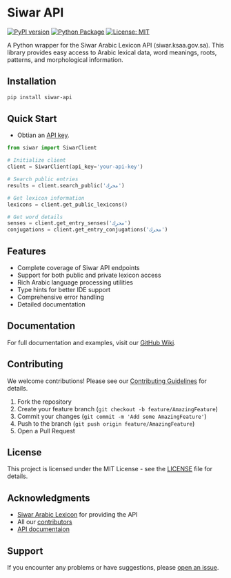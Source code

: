 # Siwar API

[![PyPI version](https://badge.fury.io/py/siwar-api.svg)](https://badge.fury.io/py/siwar-api)
[![Python Package](https://github.com/osama-ata/siwar-api/actions/workflows/python-package.yml/badge.svg)](https://github.com/osama-ata/siwar-api/actions/workflows/python-package.yml)
[![License: MIT](https://img.shields.io/badge/License-MIT-yellow.svg)](https://opensource.org/licenses/MIT)

A Python wrapper for the Siwar Arabic Lexicon API (siwar.ksaa.gov.sa). This library provides easy access to Arabic lexical data, word meanings, roots, patterns, and morphological information.


## Installation

```bash
pip install siwar-api
```

## Quick Start

- Obtian an [API key](https://siwar.ksaa.gov.sa/developers).

```python
from siwar import SiwarClient

# Initialize client
client = SiwarClient(api_key='your-api-key')

# Search public entries
results = client.search_public('محرك')

# Get lexicon information
lexicons = client.get_public_lexicons()

# Get word details
senses = client.get_entry_senses('محرك')
conjugations = client.get_entry_conjugations('محرك')
```

## Features

- Complete coverage of Siwar API endpoints
- Support for both public and private lexicon access
- Rich Arabic language processing utilities
- Type hints for better IDE support
- Comprehensive error handling
- Detailed documentation

## Documentation

For full documentation and examples, visit our [GitHub Wiki](https://github.com/osama-ata/siwar-api/wiki).

## Contributing

We welcome contributions! Please see our [Contributing Guidelines](CONTRIBUTING.md) for details.

1. Fork the repository
2. Create your feature branch (`git checkout -b feature/AmazingFeature`)
3. Commit your changes (`git commit -m 'Add some AmazingFeature'`)
4. Push to the branch (`git push origin feature/AmazingFeature`)
5. Open a Pull Request

## License

This project is licensed under the MIT License - see the [LICENSE](LICENSE) file for details.

## Acknowledgments

- [Siwar Arabic Lexicon](https://siwar.ksaa.gov.sa) for providing the API
- All our [contributors](CONTRIBUTORS.md)
- [API documentaion](https://siwar.ksaa.gov.sa/api-external)

## Support

If you encounter any problems or have suggestions, please [open an issue](https://github.com/osama-ata/siwar-api/issues/new/choose).
